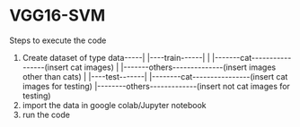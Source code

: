 # VGG16-SVM

Steps to execute the code
1. Create dataset of type
data-----|
         |----train------|
         |               |-------cat-----------------(insert cat images)
         |               |-------others--------------(insert images other than cats)
         |
         |----test-------|
                         |--------cat----------------(insert cat images for testing)
                         |--------others-------------(insert not cat images for testing)
2. import the data in google colab/Jupyter notebook
3. run the code
